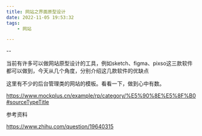 ```yaml
---
title: 网站之界面原型设计
date: 2022-11-05 19:53:32
tags:
	- 网站

---
```


--



当前有许多可以做网站原型设计的工具，例如sketch、figma、pixso这三款软件都可以做到，今天从几个角度，分别介绍这几款软件的优缺点



这里有不少的后台管理类的网站的模板。看看一下，做到心中有数。

https://www.mockplus.cn/example/rp/category/%E5%90%8E%E5%8F%B0#sourceTypeTitle



参考资料

https://www.zhihu.com/question/19640315